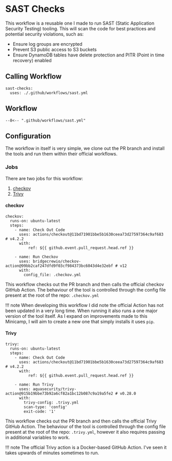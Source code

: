 # SAST Checks

This workflow is a reusable one I made to run SAST (Static Application Security Testing) tooling. This will scan the code for best practices and potential security violations, such as:

- Ensure log groups are encrypted
- Prevent S3 public access to S3 buckets
- Ensure DynamoDB tables have delete protection and PITR (Point in time recovery) enabled

## Calling Workflow

``` { .yaml title=".github/workflows/pr.yml" linenums="39" } 
sast-checks:
  uses: ./.github/workflows/sast.yml
```

## Workflow

``` { .yaml title=".github/workflows/sast.yml" linenums="1" } 
--8<-- ".github/workflows/sast.yml"
```

## Configuration

The workflow in itself is very simple, we clone out the PR branch and install the tools and run them within their official workflows. 

### Jobs

There are two jobs for this workflow:

1. [checkov](#checkov)
2. [Trivy](#trivy)

#### checkov

``` { .yaml title=".github/workflows/sast.yml" linenums="11" } 
checkov:
  runs-on: ubuntu-latest
  steps:
    - name: Check Out Code
      uses: actions/checkout@11bd71901bbe5b1630ceea73d27597364c9af683 # v4.2.2
      with:
          ref: ${{ github.event.pull_request.head.ref }}

    - name: Run Checkov
      uses: bridgecrewio/checkov-action@99bb2caf247dfd9f03cf984373bc6043d4e32ebf # v12
      with:
        config_file: .checkov.yml
```

This workflow checks out the PR branch and then calls the official checkov GitHub Action. The behaviour of the tool is controlled through the config file present at the root of the repo: `.checkov.yml`

!!! note
    When developing this workflow I did note the official Action has not been updated in a very long time. When running it also runs a one major version of the tool itself. As I expand on improvements made to this Minicamp, I will aim to create a new one that simply installs it uses `pip`.

#### Trivy

``` { .yaml title=".github/workflows/sast.yml" linenums="23" } 
trivy:
  runs-on: ubuntu-latest
  steps:
    - name: Check Out Code
      uses: actions/checkout@11bd71901bbe5b1630ceea73d27597364c9af683 # v4.2.2
      with:
          ref: ${{ github.event.pull_request.head.ref }}

    - name: Run Trivy 
      uses: aquasecurity/trivy-action@915b19bbe73b92a6cf82a1bc12b087c9a19a5fe2 # v0.28.0
      with:
        trivy-config: .trivy.yml
        scan-type: 'config'
        exit-code: '1'
```

This workflow checks out the PR branch and then calls the official Trivy GitHub Action. The behaviour of the tool is controlled through the config file present at the root of the repo: `.trivy.yml`, however it also requires passing in additional variables to work.

!!! note
    The official Trivy action is a Docker-based GitHub Action. I've seen it takes upwards of minutes sometimes to run.
